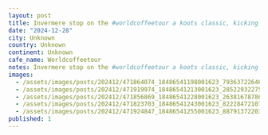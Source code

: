 ```yaml
---
layout: post
title: Invermere stop on the #worldcoffeetour a koots classic, kicking horse cafe.
date: "2024-12-28"
city: Unknown
country: Unknown
continent: Unknown
cafe_name: Worldcoffeetour
notes: Invermere stop on the #worldcoffeetour a koots classic, kicking horse cafe.
images:
  - /assets/images/posts/202412/471864074_18486541198001623_7936372264652092922_n_17890320213155365.jpg
  - /assets/images/posts/202412/471919974_18486541213001623_2852293227588045651_n_18253769431277484.jpg
  - /assets/images/posts/202412/471856869_18486541228001623_2638167878647244086_n_18055115395948175.jpg
  - /assets/images/posts/202412/471823703_18486541243001623_8222847210774882335_n_18030226289223450.jpg
  - /assets/images/posts/202412/471924847_18486541255001623_8879137220380679957_n_18025531994315039.jpg
published: 1
---
```

